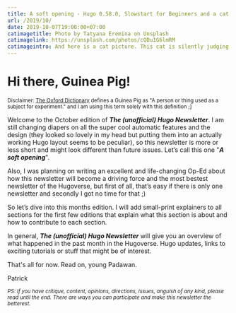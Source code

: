 ```yaml
---
title: A soft opening - Hugo 0.58.0, Slowstart for Beginners and a cat silently judging you 🐱
url: /2019/10/
date: 2019-10-07T19:00:00+07:00
catimagetitle: Photo by Tatyana Eremina on Unsplash
catimagelink: https://unsplash.com/photos/cQDu1G6lmRM
catimageintro: And here is a cat picture. This cat is silently judging you.
---
```


# Hi there, Guinea Pig!

<small>Disclaimer: [The Oxford Dictionary](https://www.lexico.com/en/definition/guinea_pig) defines a Guinea Pig as "A person or thing used as a subject for experiment." and I am using this term solely with this definition ;]</small>

Welcome to the October edition of **_The (unofficial) Hugo Newsletter_**. I am still changing diapers on all the super cool automatic features and the design (they looked so lovely in my head but putting them into an actually working Hugo layout seems to be peculiar), so this newsletter is more or less short and might look different than future issues. Let’s call this one "**_A soft opening_**".

Also, I was planning on writing an excellent and life-changing Op-Ed about how this newsletter will become a driving force and the most bestest newsletter of the Hugoverse, but first of all, that’s easy if there is only one newsletter and secondly I got no time for that ;)

So let’s dive into this months edition. I will add small-print explainers to all sections for the first few editions that explain what this section is about and how to contribute to each section.

In general, **_The (unofficial) Hugo Newsletter_** will give you an overview of what happened in the past month in the Hugoverse. Hugo updates, links to exciting tutorials or stuff that might be of interest.

That's all for now. Read on, young Padawan. 

Patrick

<small>_PS: If you have critique, content, opinions, directions, issues, anguish of any kind, please read until the end. There are ways you can participate and make this newsletter the betterest._</small>
